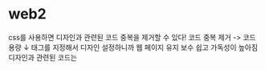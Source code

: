# web2

css를 사용하면 디자인과 관련된 코드 중복을 제거할 수 있다!
코드 중복 제거 -> 코드 용량 ↓
태그를 지정해서 디자인 설정하니까 웹 페이지 유지 보수 쉽고 가독성이 높아짐
디자인과 관련된 코드는 <style> 태그 안에 있음

선택자 : 태그 이름 혹은 디자인을 바꾸고 싶은 태그
속성 : 태그 디자인을 어떻게 바꾸고 싶은지 설정

'''
a {
    color:red
}
a : 선택자(selector)
color:red : 선언(declaration)
color : 속성(property)
red : 값(value)
'''

reference : Coding Everyday(WEB2 - CSS, creator : egoing) https://opentutorials.org/course/3086
<img src="https://s3-ap-northeast-2.amazonaws.com/opentutorials-user-file/module/3129/7333.jpg"></a>
